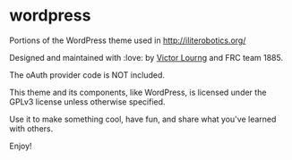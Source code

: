 wordpress
=========

Portions of the WordPress theme used in http://iliterobotics.org/

Designed and maintained with :love: by <a href="https://github.com/LabLayers">Victor Lourng</a> and FRC team 1885.

The oAuth provider code is NOT included.

This theme and its components, like WordPress, is licensed under the GPLv3 license unless otherwise specified.

Use it to make something cool, have fun, and share what you've learned with others.

Enjoy!
